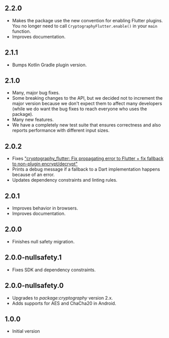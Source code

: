 ## 2.2.0
* Makes the package use the new convention for enabling Flutter plugins. You no longer need to call
  `CryptographyFlutter.enable()` in your `main` function.
* Improves documentation.

## 2.1.1
* Bumps Kotlin Gradle plugin version.

## 2.1.0
* Many, major bug fixes.
* Some breaking changes to the API, but we decided not to increment the major version because we
  don't expect them to affect many developers (while we do want the bug fixes to reach everyone who
  uses the package).
* Many new features.
* We have a completely new test suite that ensures correctness and also reports performance with
  different input sizes.

## 2.0.2

* Fixes ["cryptography_flutter: Fix propagating error to Flutter + fix fallback to non-plugin encrypt/decrypt"](https://github.com/dint-dev/cryptography/pull/76)
* Prints a debug message if a fallback to a Dart implementation happens because of an error.
* Updates dependency constraints and linting rules.

## 2.0.1

* Improves behavior in browsers.
* Improves documentation.

## 2.0.0

* Finishes null safety migration.

## 2.0.0-nullsafety.1

* Fixes SDK and dependency constraints.

## 2.0.0-nullsafety.0

* Upgrades to _package:cryptography_ version 2.x.
* Adds supports for AES and ChaCha20 in Android.

## 1.0.0

* Initial version
